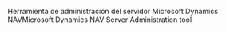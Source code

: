 <span data-ttu-id="d0392-101">Herramienta de administración del servidor Microsoft Dynamics NAV</span><span class="sxs-lookup"><span data-stu-id="d0392-101">Microsoft Dynamics NAV Server Administration tool</span></span>